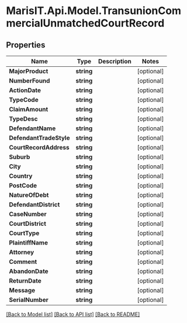 
# MarisIT.Api.Model.TransunionCommercialUnmatchedCourtRecord

## Properties

Name | Type | Description | Notes
------------ | ------------- | ------------- | -------------
**MajorProduct** | **string** |  | [optional] 
**NumberFound** | **string** |  | [optional] 
**ActionDate** | **string** |  | [optional] 
**TypeCode** | **string** |  | [optional] 
**ClaimAmount** | **string** |  | [optional] 
**TypeDesc** | **string** |  | [optional] 
**DefendantName** | **string** |  | [optional] 
**DefendantTradeStyle** | **string** |  | [optional] 
**CourtRecordAddress** | **string** |  | [optional] 
**Suburb** | **string** |  | [optional] 
**City** | **string** |  | [optional] 
**Country** | **string** |  | [optional] 
**PostCode** | **string** |  | [optional] 
**NatureOfDebt** | **string** |  | [optional] 
**DefendantDistrict** | **string** |  | [optional] 
**CaseNumber** | **string** |  | [optional] 
**CourtDistrict** | **string** |  | [optional] 
**CourtType** | **string** |  | [optional] 
**PlaintiffName** | **string** |  | [optional] 
**Attorney** | **string** |  | [optional] 
**Comment** | **string** |  | [optional] 
**AbandonDate** | **string** |  | [optional] 
**ReturnDate** | **string** |  | [optional] 
**Message** | **string** |  | [optional] 
**SerialNumber** | **string** |  | [optional] 

[[Back to Model list]](../README.md#documentation-for-models)
[[Back to API list]](../README.md#documentation-for-api-endpoints)
[[Back to README]](../README.md)

